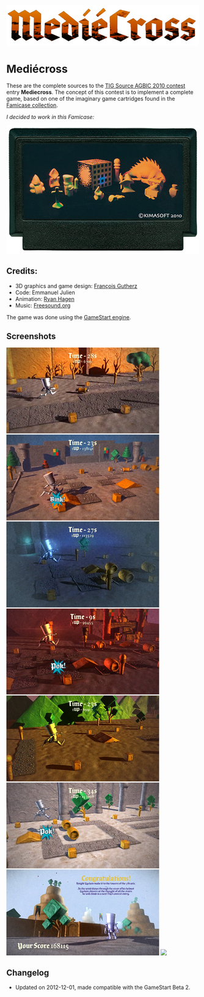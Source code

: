 ![](img/mediecross-title.png)

# Mediécross

These are the complete sources to the [TIG Source AGBIC 2010 contest](https://www.tigsource.com/2010/06/28/a-game-by-its-cover-competition/) entry **Mediecross**. The concept of this contest is to implement a complete game, based on one of the imaginary game cartridges found in the [Famicase collection](https://famicase.com/10/index.html).

_I decided to work in this Famicase:_ 

![](img/famicase_34-Dot_Additive.png)



## Credits:
- 3D graphics and game design: [François Gutherz](https://www.github.com/astrofra)
- Code: Emmanuel Julien
- Animation: [Ryan Hagen](https://www.behance.net/ryanhagen)
- Music: [Freesound.org](https//Freesound.org)

The game was done using the [GameStart engine](https://www.youtube.com/@GameStart3D/videos).

## Screenshots

[![](img/mediecross-shot-000_thumb.png)](img/mediecross-shot-000.png)
[![](img/mediecross-shot-001_thumb.png)](img/mediecross-shot-001.png)
[![](img/mediecross-shot-002_thumb.png)](img/mediecross-shot-002.png)
[![](img/mediecross-shot-003_thumb.png)](img/mediecross-shot-003.png)
[![](img/mediecross-shot-004_thumb.png)](img/mediecross-shot-004.png)
[![](img/mediecross-shot-005_thumb.png)](img/mediecross-shot-005.png)
[![](img/mediecross-shot-006_thumb.png)](img/mediecross-shot-006.png)
[![](img/mediecross-shot-007_thumb.png)](img/mediecross-shot-007.png)

## Changelog

- Updated on 2012-12-01, made compatible with the GameStart Beta 2.


